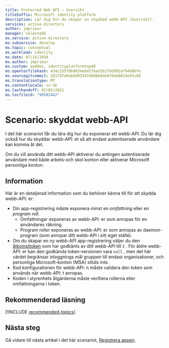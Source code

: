 ```yaml
---
title: Protected Web API – översikt
titleSuffix: Microsoft identity platform
description: Lär dig hur du skapar en skyddad webb-API (översikt).
services: active-directory
author: jmprieur
manager: CelesteDG
ms.service: active-directory
ms.subservice: develop
ms.topic: conceptual
ms.workload: identity
ms.date: 07/14/2020
ms.author: jmprieur
ms.custom: aaddev, identityplatformtop40
ms.openlocfilehash: 434c255f0b9634e0d17bad1627ddd92af9498bfe
ms.sourcegitcommit: 2817d7e0ab8d9354338d860de878dd6024e93c66
ms.translationtype: MT
ms.contentlocale: sv-SE
ms.lasthandoff: 02/05/2021
ms.locfileid: "99582442"
---
```

# <a name="scenario-protected-web-api"></a>Scenario: skyddat webb-API

I det här scenariot får du lära dig hur du exponerar ett webb-API. Du lär dig också hur du skyddar webb-API: et så att endast autentiserade användare kan komma åt det.

Om du vill använda ditt webb-API aktiverar du antingen autentiserade användare med både arbets-och skol konton eller aktiverar Microsoft personliga konton.

## <a name="specifics"></a>Information

Här är en detaljerad information som du behöver känna till för att skydda webb-API: er:

- Din app-registrering måste exponera minst en *omfattning* eller en *program roll*.
  - Omfattningar exponeras av webb-API: er som anropas för en användares räkning.
  - Program roller exponeras av webb-API: er som anropas av daemon-program (som anropar ditt webb-API i sitt eget ställe).
- Om du skapar en ny webb-API app-registrering väljer du den [åtkomsttoken](reference-app-manifest.md#accesstokenacceptedversion-attribute) som har godkänts av ditt webb-API till `2` . För äldre webb-API: er kan den godkända token-versionen vara `null` , men det här värdet begränsar inloggnings mål gruppen till endast organisationer, och personliga Microsoft-konton (MSA) stöds inte.
- Kod konfigurationen för webb-API: n måste validera den token som används när webb-API: t anropas.
- Koden i styrenhets åtgärderna måste verifiera rollerna eller omfattningarna i token.

## <a name="recommended-reading"></a>Rekommenderad läsning

[!INCLUDE [recommended-topics](../../../includes/active-directory-develop-scenarios-prerequisites.md)]

## <a name="next-steps"></a>Nästa steg

Gå vidare till nästa artikel i det här scenariot, [Registrera appen](scenario-protected-web-api-app-registration.md).
